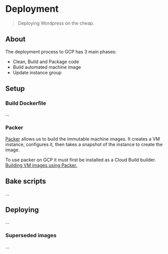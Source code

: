 Deployment
==========
> Deploying Wordpress on the cheap.

## About
The deployment process to GCP has 3 main phases:
* Clean, Build and Package code
* Build automated machine image
* Update instance group
## Setup

### Build Dockerfile
...
### Packer
[Packer](https://www.packer.io/docs/builders/googlecompute) allows us to build the immutable machine images. It creates a VM instance, configures it, then takes a snapshot of the instance to create the image.

To use packer on GCP it must first be installed as a Cloud Build builder.
[Building VM images using Packer.
](https://cloud.google.com/build/docs/building/build-vm-images-with-packer#before_you_begin)

## Bake scripts
...

## Deploying
...

### Superseded images
...
